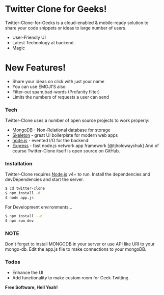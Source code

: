 # Twitter Clone for Geeks!
 Twitter-Clone-for-Geeks is a cloud-enabled & mobile-ready solution to share your code snippets or ideas to large number of users.
   - User-Friendly UI
  - Latest Technology at backend.
  - Magic
 # New Features!
   - Share your ideas on click with just your name
  - You can use EMOJI'S also.
  - Filter-out spam,bad-words (Profanity filter)
  - Limits the numbers of requests a user can send
 ### Tech
 Twitter-Clone uses a number of open source projects to work properly:
* [MongoDB] - Non-Relational database for storage
* [Skeleton] - great UI boilerplate for modern web apps
* [node.js] - evented I/O for the backend
* [Express] - fast node.js network app framework [@tjholowaychuk]
 And of course Twitter-Clone itself is open source on GitHub.
 ### Installation
 Twitter-Clone requires [Node.js](https://nodejs.org/) v4+ to run.
 Install the dependencies and devDependencies and start the server.
 ```sh
$ cd twitter-clone
$ npm install -d
$ node app.js
```
 For Development environments...
 ```sh
$ npm install --d
$ npm run dev
```
 ### NOTE
Don't forget to install MONGODB in your server or use API like URI to your mongo-db.
Edit the app.js file to make connections to your mongoDB.
 ### Todos
 - Enhance the UI
 - Add functionality to make custom room for Geek-Twitting.
 
 **Free Software, Hell Yeah!**
 
   [git-repo-url]: <https://github.com/joemccann/dillinger.git>
   [MongoDB]: <https://www.mongodb.com/>
   [Skeleton]: <http://getskeleton.com/>
   [node.js]: <http://nodejs.org>
   [express]: <http://expressjs.com>

